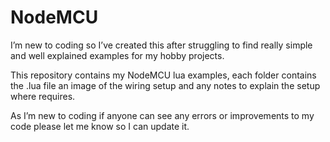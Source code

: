 # NodeMCU

I’m new to coding so I’ve created this after struggling to find really simple and well explained examples for my hobby projects.

This repository  contains my NodeMCU lua examples, each folder contains the .lua file an image of the wiring setup and any notes to explain the setup where requires.

As I’m new to coding if anyone can see any errors or improvements to my code please let me know so I can update it.
